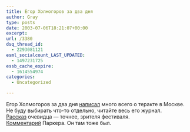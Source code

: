 ```yaml
---
title: Егор Холмогоров за два дня
author: Gray
type: posts
date: 2003-07-06T18:21:07+00:00
excerpt:
url: /3380
dsq_thread_id:
  - 2293081121
esml_socialcount_LAST_UPDATED:
  - 1497231725
essb_cache_expire:
  - 1614554974
categories:
  - Uncategorized

---
```








Егор Холмогоров за два дня <a href="http://www.livejournal.com/users/holmogor" target="_blank">написал</a> много всего о теракте в Москве. Не буду выбирать что-то отдельно, читайте весь его журнал.  
<a href="http://www.livejournal.com/users/zhukova/31893.html" target="_blank">Рассказ</a> очевидца &#8212; точнее, зрителя фестиваля.  
<a href="http://www.livejournal.com/users/mrparker/2178341.html" target="_blank">Комментарий</a> Паркера. Он там тоже был.